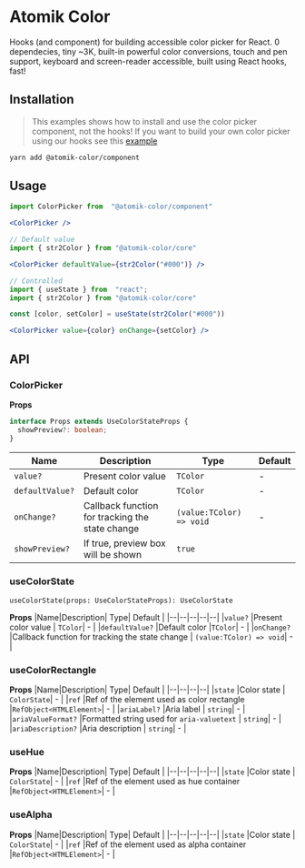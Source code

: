 # Atomik Color

Hooks (and component) for building accessible color picker for React. 0 dependecies, tiny ~3K, built-in powerful color conversions, touch and pen support, keyboard and screen-reader accessible, built using React hooks, fast!

## Installation

> This examples shows how to install and use the color picker component, not the hooks! If you want to build your own color picker using our hooks see this [example](https://codesandbox.io/s/atomik-color-hooks-k85hw?file=/src/Sliders/HueSlider.tsx)

```bash
yarn add @atomik-color/component
```

## Usage

```jsx
import ColorPicker from  "@atomik-color/component"

<ColorPicker />

// Default value
import { str2Color } from "@atomik-color/core"

<ColorPicker defaultValue={str2Color("#000")} />

// Controlled
import { useState } from  "react";
import { str2Color } from "@atomik-color/core"

const [color, setColor] = useState(str2Color("#000"))

<ColorPicker value={color} onChange={setColor} />
```

## API

### ColorPicker

**Props**

```typescript
interface Props extends UseColorStateProps {
  showPreview?: boolean;
}
```

| Name            | Description                                     | Type                     | Default |
| --------------- | ----------------------------------------------- | ------------------------ | ------- |
| `value?`        | Present color value                             | `TColor`                 | -       |
| `defaultValue?` | Default color                                   | `TColor`                 | -       |
| `onChange?`     | Callback function for tracking the state change | `(value:TColor) => void` | -       |
| `showPreview?`  | If true, preview box will be shown              | `true`                   |

### useColorState

`useColorState(props: UseColorStateProps): UseColorState`

**Props**
|Name|Description| Type| Default |
|--|--|--|--|--|
|`value?` |Present color value | `TColor`| - |
|`defaultValue?` |Default color |`TColor`| - |
|`onChange?` |Callback function for tracking the state change | `(value:TColor) => void`| - |

### useColorRectangle

**Props**
|Name|Description| Type| Default |
|--|--|--|--|
|`state` |Color state | `ColorState`| - |
|`ref` |Ref of the element used as color rectangle |`RefObject<HTMLElement>`| - |
|`ariaLabel?` |Aria label | `string`| - |
|`ariaValueFormat?` |Formatted string used for `aria-valuetext` | `string`| - |
|`ariaDescription?` |Aria description | `string`| - |

### useHue

**Props**
|Name|Description| Type| Default |
|--|--|--|--|--|
|`state` |Color state | `ColorState`| - |
|`ref` |Ref of the element used as hue container |`RefObject<HTMLElement>`| - |

### useAlpha

**Props**
|Name|Description| Type| Default |
|--|--|--|--|--|
|`state` |Color state | `ColorState`| - |
|`ref` |Ref of the element used as alpha container |`RefObject<HTMLElement>`| - |
